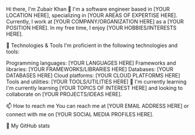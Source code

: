 Hi there, I'm Zubair Khan 👋
I'm a software engineer based in [YOUR LOCATION HERE], specializing in [YOUR AREAS OF EXPERTISE HERE]. Currently, I work at [YOUR COMPANY/ORGANIZATION HERE] as a [YOUR POSITION HERE]. In my free time, I enjoy [YOUR HOBBIES/INTERESTS HERE].

🔧 Technologies & Tools
I'm proficient in the following technologies and tools:

Programming languages: [YOUR LANGUAGES HERE]
Frameworks and libraries: [YOUR FRAMEWORKS/LIBRARIES HERE]
Databases: [YOUR DATABASES HERE]
Cloud platforms: [YOUR CLOUD PLATFORMS HERE]
Tools and utilities: [YOUR TOOLS/UTILITIES HERE]
🌱 I'm currently learning
I'm currently learning [YOUR TOPICS OF INTEREST HERE] and looking to collaborate on [YOUR PROJECTS/IDEAS HERE].

📫 How to reach me
You can reach me at [YOUR EMAIL ADDRESS HERE] or connect with me on [YOUR SOCIAL MEDIA PROFILES HERE].

🚀 My GitHub stats

